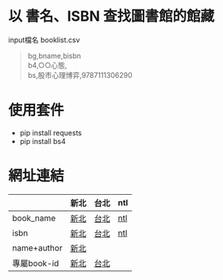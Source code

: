 # 以 書名、ISBN 查找圖書館的館藏
input檔名 booklist.csv  
> bg,bname,bisbn  
> b4,○○心態,  
> bs,股市心理博弈,9787111306290  

# 使用套件
+ pip install requests
+ pip install bs4

# 網址連結
|             | 新北  | 台北  | ntl  |  
|-------------|---|---|---|
| book_name   |[新北](https://webpac.tphcc.gov.tw/webpac/search.cfm?m=ss&t0=k&k0=華爾街孤狼巴魯克&c0=and) |[台北](https://book.tpml.edu.tw/search?searchField=TI&searchInput=華爾街孤狼巴魯克) |[ntl](https://cis2.ntl.edu.tw/webpac/search/?field=ti&match=smart&q=華爾街孤狼巴魯克) |
| isbn        | [新北](https://webpac.tphcc.gov.tw/webpac/search.cfm?m=as&t0=i&k0=9789865797683&c0=and) |[台北](https://book.tpml.edu.tw/search?searchField=ISBN&searchInput=9789865797683) |[ntl](https://cis2.ntl.edu.tw/webpac/search/?field=isn&match=smart&q=9789865797683)|
| name+author |[新北](https://webpac.tphcc.gov.tw/webpac/search.cfm?m=as&t0=a&k0=巴魯克&c0=and&t1=t&k1=華爾街孤狼巴魯克&c1=and)   |   |   |
| 專屬book-id |[新北](https://webpac.tphcc.gov.tw/webpac/content.cfm?mid=938523) |[台北](https://book.tpml.edu.tw/bookDetail/822907)|   |
